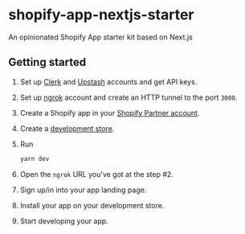 # shopify-app-nextjs-starter

An opinionated Shopify App starter kit based on Next.js

## Getting started

1. Set up [Clerk](https://clerk.dev) and [Upstash](https://upstash.com) accounts and get API keys.
2. Set up [ngrok](https://ngrok.com) account and create an HTTP tunnel to the port `3000`.
3. Create a Shopify app in your [Shopify Partner account](https://www.shopify.com/partners).
4. Create a [development store](https://shopify.dev/apps/tools/development-stores#create-a-development-store-to-test-your-app).
5. Run

    ```bash
    yarn dev
    ```

6. Open the `ngrok` URL you've got at the step #2.
7. Sign up/in into your app landing page.
8. Install your app on your development store.
9. Start developing your app.
